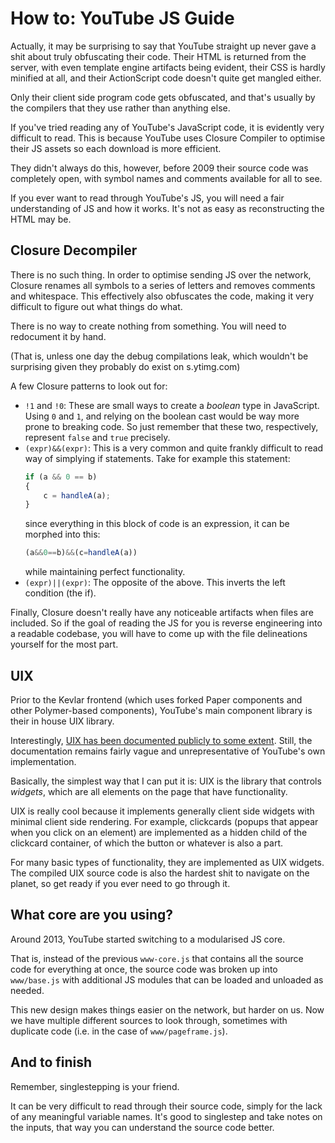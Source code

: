 # How to: YouTube JS Guide

Actually, it may be surprising to say that YouTube straight up never gave a shit about truly obfuscating their code. Their HTML is returned from the server, with even template engine artifacts being evident, their CSS is hardly minified at all, and their ActionScript code doesn't quite get mangled either.

Only their client side program code gets obfuscated, and that's usually by the compilers that they use rather than anything else.

If you've tried reading any of YouTube's JavaScript code, it is evidently very difficult to read. This is because YouTube uses Closure Compiler to optimise their JS assets so each download is more efficient.

They didn't always do this, however, before 2009 their source code was completely open, with symbol names and comments available for all to see.

If you ever want to read through YouTube's JS, you will need a fair understanding of JS and how it works. It's not as easy as reconstructing the HTML may be.

## Closure Decompiler

There is no such thing. In order to optimise sending JS over the network, Closure renames all symbols to a series of letters and removes comments and whitespace. This effectively also obfuscates the code, making it very difficult to figure out what things do what.

There is no way to create nothing from something. You will need to redocument it by hand.

(That is, unless one day the debug compilations leak, which wouldn't be surprising given they probably do exist on s.ytimg.com)

A few Closure patterns to look out for:

- `!1` and `!0`: These are small ways to create a *boolean* type in JavaScript. Using `0` and `1`, and relying on the boolean cast would be way more prone to breaking code. So just remember that these two, respectively, represent `false` and `true` precisely.
- `(expr)&&(expr)`: This is a very common and quite frankly difficult to read way of simplying if statements. Take for example this statement:
    ```js
    if (a && 0 == b)
    {
        c = handleA(a);
    }
    ```
    since everything in this block of code is an expression, it can be morphed into this:
    ```js
    (a&&0==b)&&(c=handleA(a))
    ```
    while maintaining perfect functionality.
- `(expr)||(expr)`: The opposite of the above. This inverts the left condition (the if).

Finally, Closure doesn't really have any noticeable artifacts when files are included. So if the goal of reading the JS for you is reverse engineering into a readable codebase, you will have to come up with the file delineations yourself for the most part.

## UIX

Prior to the Kevlar frontend (which uses forked Paper components and other Polymer-based components), YouTube's main component library is their in house UIX library.

Interestingly, [UIX has been documented publicly to some extent](http://velocity.oreilly.com.cn/2010/ppts/Front-endPerformanceImprovementsatYouTube.pdf). Still, the documentation remains fairly vague and unrepresentative of YouTube's own implementation.

Basically, the simplest way that I can put it is: UIX is the library that controls *widgets*, which are all elements on the page that have functionality.

UIX is really cool because it implements generally client side widgets with minimal client side rendering. For example, clickcards (popups that appear when you click on an element) are implemented as a hidden child of the clickcard container, of which the button or whatever is also a part.

For many basic types of functionality, they are implemented as UIX widgets. The compiled UIX source code is also the hardest shit to navigate on the planet, so get ready if you ever need to go through it.

## What core are you using?

Around 2013, YouTube started switching to a modularised JS core.

That is, instead of the previous `www-core.js` that contains all the source code for everything at once, the source code was broken up into `www/base.js` with additional JS modules that can be loaded and unloaded as needed.

This new design makes things easier on the network, but harder on us. Now we have multiple different sources to look through, sometimes with duplicate code (i.e. in the case of `www/pageframe.js`).

## And to finish

Remember, singlestepping is your friend.

It can be very difficult to read through their source code, simply for the lack of any meaningful variable names. It's good to singlestep and take notes on the inputs, that way you can understand the source code better.